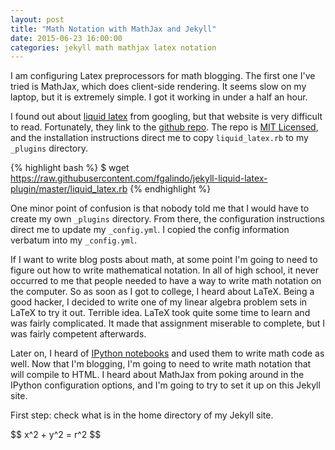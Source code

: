 ```yaml
---
layout: post
title: "Math Notation with MathJax and Jekyll"
date: 2015-06-23 16:00:00
categories: jekyll math mathjax latex notation
---
```


I am configuring Latex preprocessors for math blogging. 
The first one I've tried is MathJax, which does client-side rendering.
It seems slow on my laptop, but it is extremely simple.
I got it working in under a half an hour.

I found out about [liquid latex](http://www.flx.cat/jekyll/2013/11/10/liquid-latex-jekyll-plugin.html)
	from googling, but that website is very difficult to read.
Fortunately, they link to the [github repo](https://github.com/fgalindo/jekyll-liquid-latex-plugin).
The repo is [MIT Licensed](https://en.wikipedia.org/wiki/MIT_License), and the installation
	instructions direct me to copy `liquid_latex.rb` to my `_plugins` directory.

{% highlight bash %}
$ wget https://raw.githubusercontent.com/fgalindo/jekyll-liquid-latex-plugin/master/liquid_latex.rb
{% endhighlight %}

One minor point of confusion is that nobody told me that I would have to create my own `_plugins`
	directory.
From there, the configuration instructions direct me to update my `_config.yml`.
I copied the config information verbatum into my `_config.yml`.

If I want to write blog posts about math, at some point I'm going to need
	to figure out how to write mathematical notation.
In all of high school, it never occurred to me that people needed to have a way
	to write math notation on the computer.
So as soon as I got to college, I heard about LaTeX.
Being a good hacker, I decided to write one of my linear algebra problem sets in LaTeX to try it out.
Terrible idea.
LaTeX took quite some time to learn and was fairly complicated.
It made that assignment miserable to complete, but I was fairly competent afterwards.

Later on, I heard of [IPython notebooks](http://ipython.org/notebook.htm)
	and used them to write math code as well.
Now that I'm blogging, I'm going to need to write math notation that will compile to HTML.
I heard about MathJax from poking around in the IPython configuration options,
	and I'm going to try to set it up on this Jekyll site.

First step: check what is in the home directory of my Jekyll site.

<div>
$$ x^2 + y^2 = r^2 $$
</div>
